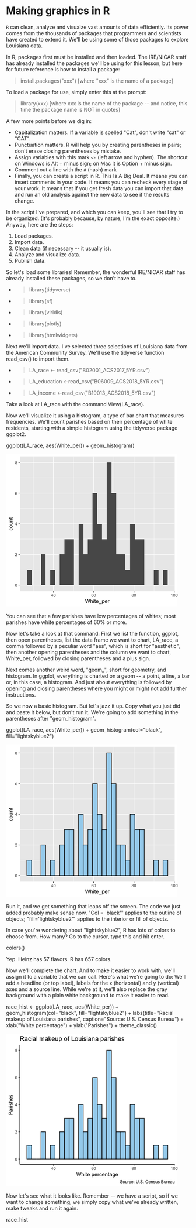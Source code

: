 # Making graphics in R

<code>R</code> can clean, analyze and visualze vast amounts of data efficiently. Its power comes from the thousands of packages that programmers and scientists have created to extend it. We'll be using some of those packages to explore Louisiana data. 

In R, packages first must be installed and then loaded. The IRE/NICAR staff has already installed the packages we'll be using for this lesson, but here for future reference is how to install a package:

> install.packages("xxx")  [where "xxx" is the name of a package]

To load a package for use, simply enter this at the prompt:

> library(xxx) [where xxx is the name of the package -- and notice, this time the package name is NOT in quotes]

A few more points before we dig in:

* Capitalization matters. If a variable is spelled "Cat", don't write "cat" or "CAT". 
* Punctuation matters. R will help you by creating parentheses in pairs; don't erase closing parentheses by mistake.
* Assign variables with this mark <code><-</code> (left arrow and hyphen). The shortcut on Windows is Alt + minus sign; on Mac it is Option + minus sign.
* Comment out a line with the <code>#</code> (hash) mark
* Finally, you can create a script in R. This Is A Big Deal. It means you can insert comments in your code. It means you can recheck every stage of your work. It means that if you get fresh data you can import that data and run an old analysis against the new data to see if the results change.

In the script I've prepared, and which you can keep, you'll see that I try to be organized. (It's probably because, by nature, I'm the exact opposite.) Anyway, here are the steps:

1. Load packages.
2. Import data.
3. Clean data (if necessary -- it usually is).
4. Analyze and visualize data.
5. Publish data.

So let's load some libraries! Remember, the wonderful IRE/NICAR staff has already installed these packages, so we don't have to. 

* > library(tidyverse)
* > library(sf)
* > library(viridis)
* > library(plotly)
* > library(htmlwidgets)

Next we'll import data. I've selected three selections of Louisiana data from the American Community Survey. We'll use the tidyverse function read_csv() to import them.

* > LA_race <- read_csv("B02001_ACS2017_5YR.csv")
* > LA_education <-read_csv("B06009_ACS2018_5YR.csv")
* > LA_income <-read_csv("B19013_ACS2018_5YR.csv")

Take a look at LA_race with the command View(LA_race).

Now we'll visualize it using a histogram, a type of bar chart that measures frequencies. We'll count parishes based on their percentage of white residents, starting with a simple histogram using the tidyverse package ggplot2.

ggplot(LA_race, aes(White_per)) +
  geom_histogram()
  
![](https://github.com/roncampbell/NICAR-2020/blob/images/BasicHistogram.png?raw=true)

You can see that a few parishes have low percentages of whites; most parishes have white percentages of 60% or more.

Now let's take a look at that command: First we list the function, ggplot, then open parentheses, list the data frame we want to chart, LA_race, a comma followed by a peculiar word "aes", which is short for "aesthetic", then another opening parentheses and the column we want to chart, White_per, followed by closing parentheses and a plus sign. 

Next comes another weird word, "geom_", short for geometry, and histogram. In ggplot, everything is charted on a geom -- a point, a line, a bar or, in this case, a histogram. And just about everything is followed by opening and closing parentheses where you might or might not add further instructions.

So we now a basic histogram. But let's jazz it up. Copy what you just did and paste it below, but don't run it. We're going to add something in the parentheses after "geom_histogram".

ggplot(LA_race, aes(White_per)) +
  geom_histogram(col="black", fill="lightskyblue2")
  

![](https://github.com/roncampbell/NICAR-2020/blob/images/Histogram2.png?raw=true)

Run it, and we get something that leaps off the screen. The code we just added probably make sense now. "Col = 'black'" applies to the outline of objects; "fill='lightskyblue2'" applies to the interior or fill of objects. 

In case you're wondering about "lightskyblue2", R has lots of colors to choose from. How many? Go to the cursor, type this and hit enter.

colors()

Yep. Heinz has 57 flavors. R has 657 colors. 

Now we'll complete the chart. And to make it easier to work with, we'll assign it to a variable that we can call. Here's what we're going to do: We'll add a headline (or top label), labels for the x (horizontal) and y (vertical) axes and a source line. While we're at it, we'll also replace the gray background with a plain white background to make it easier to read.

race_hist <- ggplot(LA_race, aes(White_per)) + 
  geom_histogram(col="black", fill="lightskyblue2") +
  labs(title="Racial makeup of Louisiana parishes",
       caption="Source: U.S. Census Bureau") +
  xlab("White percentage") + ylab("Parishes") +
  theme_classic()
  

![](https://github.com/roncampbell/NICAR-2020/blob/images/Histogram3.png?raw=true)

Now let's see what it looks like. Remember -- we have a script, so if we want to change something, we simply copy what we've already written, make tweaks and run it again.

race_hist








